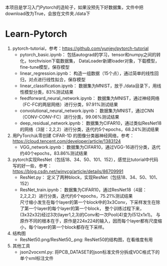 本项目是学习入门Pytorch的造轮子，如果没预先下好数据集，文件中把download改为True，会放在文件夹./data下
# Learn-Pytorch
1. pytorch-tutorial，参考：https://github.com/yunjey/pytorch-tutorial 
    - pytorch_basic.ipynb：
    包括autograd的学习，tensor和numpy之间的转化，torchvision下载数据集，
    DataLoader新建loader对象，下载模型，fine-tune模型，保存模型
    - linear_regression.ipynb：
    构造一组数据（15个点），通过简单的线性回归，对点进行线性拟合，保存模型
    - linear_classification.ipynb：
    数据集为MNIST，放于./data目录下，用线性模型分类，83%测试结果
    - feedforward_neural_network.ipynb：
    数据集为MNIST，通过神经网络（FC-FC的两层网络）进行分类，97.91%测试结果
    - convolutional_neural_network.ipynb：
    数据集为MNIST，通过CNN（CONV-CONV-FC）进行分类，99.06%测试结果
    - deep_residual_network.ipynb：
    数据集为CIFAR10，通过类似ResNet18的网络（3层：2,2,2）进行分类，迭代约5个epochs，68.24%测试结果
2. 用PyTorch从零创建 CIFAR-1D 的图像分类器神经网络，参考：https://cloud.tencent.com/developer/article/1383124
    - VGG_network.ipynb：
    数据集为CIFAR10，通过VGG-16进行分类，迭代约40个epochs，83.86%测试结果  
3. pytorch实现ResNet（包括18、34、50、101、152），感觉比tutorial中代码写的好一些，参考：https://blog.csdn.net/winycg/article/details/86709991
    - ResNet.py：
    定义了两种block，实现ResNet（包括18、34、50、101、152）  
    - ResNet_train.ipynb：
    数据集为CIFAR10，通过ResNet18（4层：2,2,2,2）进行分类，迭代约6个epochs，75.21%测试结果  
    尺寸缩小发生在每个layer的第一个block中的3x3Conv，下采样发生在除了第一个layer的每个layer的第一个block，
    整个训练过程下来，(3x32x32)经过3次(layer1,2,3)的Conv和一次Pool(4)变为(512x1x1)。
    与原作不同的根本在于，原作是224x224的输入，因而每个layer都有尺度缩小，每个layer的第一个block都存在下采样。
4. 结构图
    - ResNet50.png/ResNet50_.png: ResNet50的结构图，在看维度有用
5. 其他工具
    - json2vocxml.py: 将PCB_DATASET的json标准文件分拆成VOC格式下的单个xml标注文件